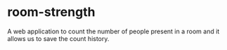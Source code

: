 # room-strength
A web application to count the number of people present in a room and it allows us to save the count history.
